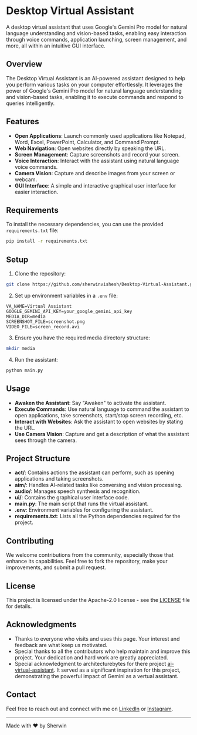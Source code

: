 
# Desktop Virtual Assistant

A desktop virtual assistant that uses Google's Gemini Pro model for natural language understanding and vision-based tasks, enabling easy interaction through voice commands, application launching, screen management, and more, all within an intuitive GUI interface.

## Overview

The Desktop Virtual Assistant is an AI-powered assistant designed to help you perform various tasks on your computer effortlessly. It leverages the power of Google's Gemini Pro model for natural language understanding and vision-based tasks, enabling it to execute commands and respond to queries intelligently.

## Features

- **Open Applications**: Launch commonly used applications like Notepad, Word, Excel, PowerPoint, Calculator, and Command Prompt.
- **Web Navigation**: Open websites directly by speaking the URL.
- **Screen Management**: Capture screenshots and record your screen.
- **Voice Interaction**: Interact with the assistant using natural language voice commands.
- **Camera Vision**: Capture and describe images from your screen or webcam.
- **GUI Interface**: A simple and interactive graphical user interface for easier interaction.

## Requirements

To install the necessary dependencies, you can use the provided `requirements.txt` file:

```bash
pip install -r requirements.txt
```

## Setup

1. Clone the repository:

```bash
git clone https://github.com/sherwinvishesh/Desktop-Virtual-Assistant.git
```

2. Set up environment variables in a `.env` file:

```env
VA_NAME=Virtual Assistant
GOOGLE_GEMINI_API_KEY=your_google_gemini_api_key
MEDIA_DIR=media
SCREENSHOT_FILE=screenshot.png
VIDEO_FILE=screen_record.avi
```

3. Ensure you have the required media directory structure:

```bash
mkdir media
```

4. Run the assistant:

```bash
python main.py
```

## Usage

- **Awaken the Assistant**: Say "Awaken" to activate the assistant.
- **Execute Commands**: Use natural language to command the assistant to open applications, take screenshots, start/stop screen recording, etc.
- **Interact with Websites**: Ask the assistant to open websites by stating the URL.
- **Use Camera Vision**: Capture and get a description of what the assistant sees through the camera.

## Project Structure

- **act/**: Contains actions the assistant can perform, such as opening applications and taking screenshots.
- **aim/**: Handles AI-related tasks like conversing and vision processing.
- **audio/**: Manages speech synthesis and recognition.
- **ui/**: Contains the graphical user interface code.
- **main.py**: The main script that runs the virtual assistant.
- **.env**: Environment variables for configuring the assistant.
- **requirements.txt**: Lists all the Python dependencies required for the project.

## Contributing

We welcome contributions from the community, especially those that enhance its capabilities. Feel free to fork the repository, make your improvements, and submit a pull request.


## License

This project is licensed under the Apache-2.0 license - see the [LICENSE](LICENSE) file for details.

## Acknowledgments

- Thanks to everyone who visits and uses this page. Your interest and feedback are what keep us motivated.
- Special thanks to all the contributors who help maintain and improve this project. Your dedication and hard work are greatly appreciated.
- Special acknowledgment to architecturebytes for there project [ai-virtual-assistant](https://github.com/architecturebytes/ai-virtual-assistant). It served as a significant inspiration for this project, demonstrating the powerful impact of Gemini as a vertual assistant.


## Contact

Feel free to reach out and connect with me on [LinkedIn](https://www.linkedin.com/in/sherwinvishesh) or [Instagram](https://www.instagram.com/sherwinvishesh/).



---


Made with ❤️ by Sherwin
